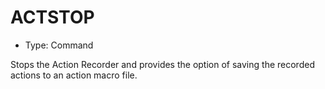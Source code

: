 # ACTSTOP

- Type: Command

Stops the Action Recorder and provides the option of saving the recorded actions to an action macro file.
